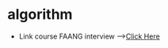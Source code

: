 # algorithm
- Link course FAANG interview
-->[Click Here](https://mega.nz/folder/3jp0hJwb#wnooBN7ycn_Efqy8o55QWg)
